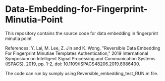 # Data-Embedding-for-Fingerprint-Minutia-Point

This repository contains the source code for data embedding in fingerprint minutia point

References:
Y. Lai, M. Lee, Z. Jin and K. Wong, "Reversible Data Embedding For Fingerprint Minutiae Templates Authentication," 
2019 International Symposium on Intelligent Signal Processing and Communication Systems (ISPACS), 2019, pp. 1-2, doi: 10.1109/ISPACS48206.2019.8986400.

The code can run by sumply using Reversible_embedding_test_RUN.m file.
